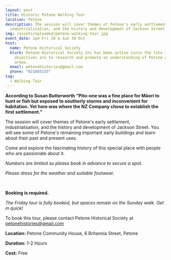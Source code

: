 ```yaml
---
layout: post
title: Historic Petone Walking Tour
location: Petone
description: The session will cover themes of Petone's early settlement,
  industrialisation, and the history and development of Jackson Street.
img: /assets/uploaded/petone-walking-tour.jpg
event_date: 1pm Fri 28 & Sun 30 Oct
host:
  name: Petone Historical Society
  blurb: Petone Historical Society Inc has been active since the late 1980s. Its
    objectives are to research and promote an understanding of Petone and nearby
    areas.
  email: petonehistories@gmail.com
  phone: "021665155"
tag:
  - Walking Tour
---
```

**According to Susan Butterworth "Pito-one was a fine place for Māori to hunt or fish but exposed to southerly storms and inconvenient for habitation. Yet here was where the NZ Company chose to establish the first settlement."**

The session will cover themes of Petone's early settlement, industrialisation, and the history and development of Jackson Street. You will see some of Petone's remaining important early buildings and learn about their past and present uses.

Come and explore the fascinating history of this special place with people who are passionate about it.

*Numbers are limited so please book in advance to secure a spot.*

*Please dress for the weather and suitable footwear.*

<br>

**Booking is required.**

*﻿*The Friday tour is fully booked, but spaces remain on the Sunday walk. Get in quick!**

To book this tour, please contact Petone Historical Society at [petonehistories@gmail.com](mailto:petonehistories@gmail.com)

**Location:** Petone Community House, 6 Britannia Street, Petone

**Duration:** 1-2 Hours

**Cost:** Free